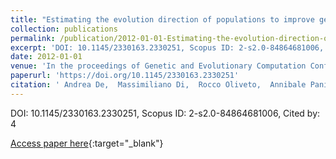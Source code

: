 ```yaml
---
title: "Estimating the evolution direction of populations to improve genetic algorithms"
collection: publications
permalink: /publication/2012-01-01-Estimating-the-evolution-direction-of-populations-to-improve-genetic-algorithms
excerpt: 'DOI: 10.1145/2330163.2330251, Scopus ID: 2-s2.0-84864681006, Cited by: 4'
date: 2012-01-01
venue: 'In the proceedings of Genetic and Evolutionary Computation Conference, GECCO &apos;12, Philadelphia, PA, USA, July 7-11, 2012'
paperurl: 'https://doi.org/10.1145/2330163.2330251'
citation: ' Andrea De,  Massimiliano Di,  Rocco Oliveto,  Annibale Panichella, &quot;Estimating the evolution direction of populations to improve genetic algorithms.&quot; In the proceedings of Genetic and Evolutionary Computation Conference, GECCO &amp;apos;12, Philadelphia, PA, USA, July 7-11, 2012, 2012.'
---
```

DOI: 10.1145/2330163.2330251, Scopus ID: 2-s2.0-84864681006, Cited by: 4

[Access paper here](https://doi.org/10.1145/2330163.2330251){:target="_blank"}
